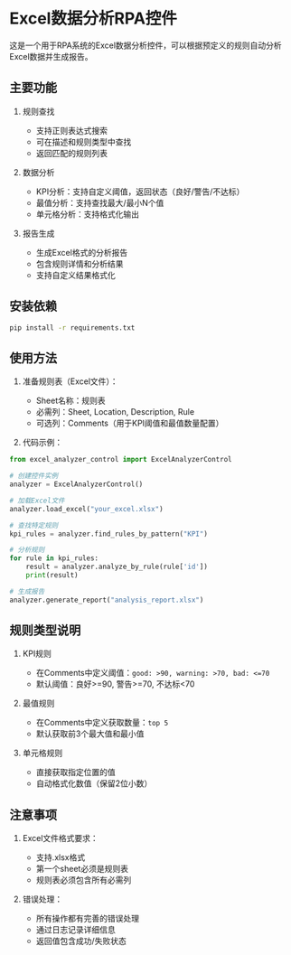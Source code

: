 # Excel数据分析RPA控件

这是一个用于RPA系统的Excel数据分析控件，可以根据预定义的规则自动分析Excel数据并生成报告。

## 主要功能

1. 规则查找
   - 支持正则表达式搜索
   - 可在描述和规则类型中查找
   - 返回匹配的规则列表

2. 数据分析
   - KPI分析：支持自定义阈值，返回状态（良好/警告/不达标）
   - 最值分析：支持查找最大/最小N个值
   - 单元格分析：支持格式化输出

3. 报告生成
   - 生成Excel格式的分析报告
   - 包含规则详情和分析结果
   - 支持自定义结果格式化

## 安装依赖

```bash
pip install -r requirements.txt
```

## 使用方法

1. 准备规则表（Excel文件）：
   - Sheet名称：规则表
   - 必需列：Sheet, Location, Description, Rule
   - 可选列：Comments（用于KPI阈值和最值数量配置）

2. 代码示例：
```python
from excel_analyzer_control import ExcelAnalyzerControl

# 创建控件实例
analyzer = ExcelAnalyzerControl()

# 加载Excel文件
analyzer.load_excel("your_excel.xlsx")

# 查找特定规则
kpi_rules = analyzer.find_rules_by_pattern("KPI")

# 分析规则
for rule in kpi_rules:
    result = analyzer.analyze_by_rule(rule['id'])
    print(result)

# 生成报告
analyzer.generate_report("analysis_report.xlsx")
```

## 规则类型说明

1. KPI规则
   - 在Comments中定义阈值：`good: >90, warning: >70, bad: <=70`
   - 默认阈值：良好>=90, 警告>=70, 不达标<70

2. 最值规则
   - 在Comments中定义获取数量：`top 5`
   - 默认获取前3个最大值和最小值

3. 单元格规则
   - 直接获取指定位置的值
   - 自动格式化数值（保留2位小数）

## 注意事项

1. Excel文件格式要求：
   - 支持.xlsx格式
   - 第一个sheet必须是规则表
   - 规则表必须包含所有必需列

2. 错误处理：
   - 所有操作都有完善的错误处理
   - 通过日志记录详细信息
   - 返回值包含成功/失败状态 